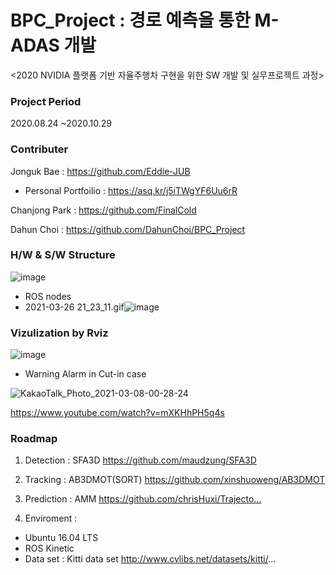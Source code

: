 # BPC_Project : 경로 예측을 통한 M-ADAS 개발

<2020 NVIDIA 플랫폼 기반 자율주행차 구현을 위한 SW 개발 및 실무프로젝트 과정>

### Project Period

2020.08.24 ~2020.10.29

### Contributer 

Jonguk Bae : https://github.com/Eddie-JUB
- Personal Portfoilio : https://asq.kr/j5iTWgYF6Uu6rR

Chanjong Park : https://github.com/FinalCold

Dahun Choi : https://github.com/DahunChoi/BPC_Project

### H/W & S/W Structure
![image](https://user-images.githubusercontent.com/71426994/112786632-ab16fc00-9091-11eb-89b5-192387fe8c2a.png)

- ROS nodes
- 2021-03-26 21_23_11.gif![image](https://user-images.githubusercontent.com/71426994/112786664-b8cc8180-9091-11eb-8ed8-55c60f292797.png)

### Vizulization by Rviz

![image](https://user-images.githubusercontent.com/71426994/112785613-596d7200-908f-11eb-9559-1e614711113b.png)


- Warning Alarm in Cut-in case

![KakaoTalk_Photo_2021-03-08-00-28-24](https://user-images.githubusercontent.com/71426994/110245090-36c2ce80-7fa5-11eb-951a-48ceb6a8c16d.gif)

https://www.youtube.com/watch?v=mXKHhPH5q4s


### Roadmap
1. Detection : SFA3D
https://github.com/maudzung/SFA3D​

2. Tracking : AB3DMOT(SORT)
https://github.com/xinshuoweng/AB3DMOT​

3. Prediction : AMM
https://github.com/chrisHuxi/Trajecto...​

4. Enviroment : 
- Ubuntu 16.04 LTS
- ROS Kinetic
- Data set : Kitti data set
http://www.cvlibs.net/datasets/kitti/...


